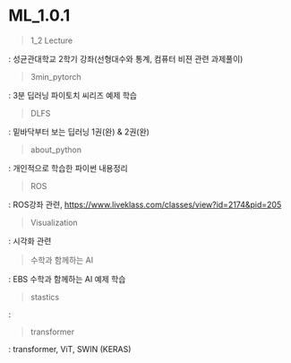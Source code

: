 # ML_1.0.1


>1_2 Lecture       

: 성균관대학교 2학기 강좌(선형대수와 통계, 컴퓨터 비젼 관련 과제풀이)  

>3min_pytorch     

:  3분 딥러닝 파이토치 씨리즈 예제 학습  

>DLFS              

: 밑바닥부터 보는 딥러닝 1권(완) & 2권(완) 

>about_python     

: 개인적으로 학습한 파이썬 내용정리  

>ROS

: ROS강좌 관련, https://www.liveklass.com/classes/view?id=2174&pid=205  


>Visualization  
  
: 시각화 관련  
  
>수학과 함께하는 AI   
  
: EBS 수학과 함께하는 AI 예제 학습   

>stastics

: 
  
>transformer  
  
: transformer, ViT, SWIN (KERAS)    

  
